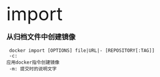 <font size=8 >import</font>
<br/>
<br/>
<font size=4>**从归档文件中创建镜像**</font>
<br/>
<br/>
<code> docker import [OPTIONS] file|URL|- [REPOSITORY[:TAG]]<br/>
-c: 应用docker指令创建镜像<br/>
-m: 提交时的说明文字<br/>
</code>
   	
	
    
    
    
    
    
    
	 
     




  